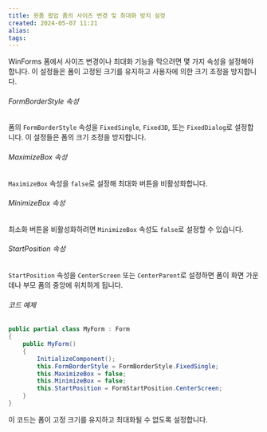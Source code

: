 ```yaml
---
title: 윈폼 팝업 폼의 사이즈 변경 및 최대화 방지 설정
created: 2024-05-07 11:21
alias:
tags:
---
```

WinForms 폼에서 
사이즈 변경이나 최대화 기능을 막으려면 
몇 가지 속성을 설정해야 합니다. 
이 설정들은 폼이 고정된 크기를 유지하고 
사용자에 의한 크기 조정을 방지합니다.

###### FormBorderStyle 속성
폼의 `FormBorderStyle` 속성을 `FixedSingle`, `Fixed3D`, 
또는 `FixedDialog`로 설정합니다. 
이 설정들은 폼의 크기 조정을 방지합니다.

###### MaximizeBox 속성
`MaximizeBox` 속성을 `false`로 설정해 최대화 버튼을 비활성화합니다.

###### MinimizeBox 속성
최소화 버튼을 비활성화하려면 
`MinimizeBox` 속성도 `false`로 설정할 수 있습니다.

###### StartPosition 속성
`StartPosition` 속성을 
`CenterScreen` 또는 `CenterParent`로 설정하면 
폼이 화면 가운데나 부모 폼의 중앙에 위치하게 됩니다.

###### 코드 예제
```csharp
public partial class MyForm : Form
{
    public MyForm()
    {
        InitializeComponent();
        this.FormBorderStyle = FormBorderStyle.FixedSingle;
        this.MaximizeBox = false;
        this.MinimizeBox = false;
        this.StartPosition = FormStartPosition.CenterScreen;
    }
}
```
이 코드는 폼이 고정 크기를 유지하고 최대화될 수 없도록 설정합니다.


